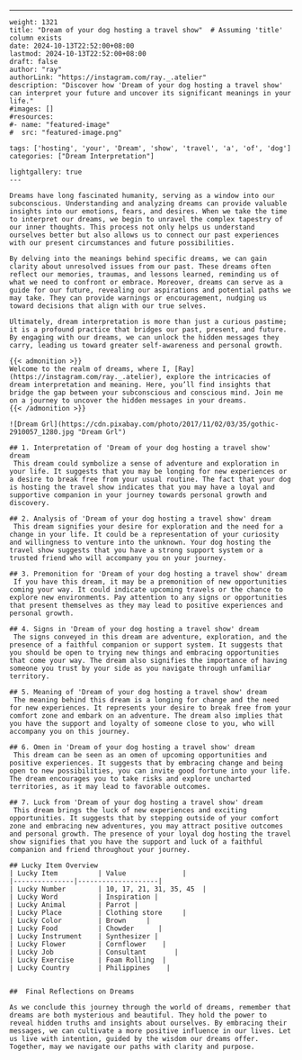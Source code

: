 ---
    weight: 1321
    title: "Dream of your dog hosting a travel show"  # Assuming 'title' column exists
    date: 2024-10-13T22:52:00+08:00
    lastmod: 2024-10-13T22:52:00+08:00
    draft: false
    author: "ray"
    authorLink: "https://instagram.com/ray._.atelier"
    description: "Discover how 'Dream of your dog hosting a travel show' can interpret your future and uncover its significant meanings in your life."
    #images: []
    #resources:
    #- name: "featured-image"
    #  src: "featured-image.png"
    
    tags: ['hosting', 'your', 'Dream', 'show', 'travel', 'a', 'of', 'dog']
    categories: ["Dream Interpretation"]
    
    lightgallery: true
    ---
    
    Dreams have long fascinated humanity, serving as a window into our subconscious. Understanding and analyzing dreams can provide valuable insights into our emotions, fears, and desires. When we take the time to interpret our dreams, we begin to unravel the complex tapestry of our inner thoughts. This process not only helps us understand ourselves better but also allows us to connect our past experiences with our present circumstances and future possibilities.
    
    By delving into the meanings behind specific dreams, we can gain clarity about unresolved issues from our past. These dreams often reflect our memories, traumas, and lessons learned, reminding us of what we need to confront or embrace. Moreover, dreams can serve as a guide for our future, revealing our aspirations and potential paths we may take. They can provide warnings or encouragement, nudging us toward decisions that align with our true selves.
    
    Ultimately, dream interpretation is more than just a curious pastime; it is a profound practice that bridges our past, present, and future. By engaging with our dreams, we can unlock the hidden messages they carry, leading us toward greater self-awareness and personal growth.
    
    {{< admonition >}}
    Welcome to the realm of dreams, where I, [Ray](https://instagram.com/ray._.atelier), explore the intricacies of dream interpretation and meaning. Here, you’ll find insights that bridge the gap between your subconscious and conscious mind. Join me on a journey to uncover the hidden messages in your dreams.
    {{< /admonition >}}
    
    ![Dream Grl](https://cdn.pixabay.com/photo/2017/11/02/03/35/gothic-2910057_1280.jpg "Dream Grl")
    
    ## 1. Interpretation of 'Dream of your dog hosting a travel show' dream
     This dream could symbolize a sense of adventure and exploration in your life. It suggests that you may be longing for new experiences or a desire to break free from your usual routine. The fact that your dog is hosting the travel show indicates that you may have a loyal and supportive companion in your journey towards personal growth and discovery.
    
    ## 2. Analysis of 'Dream of your dog hosting a travel show' dream
     This dream signifies your desire for exploration and the need for a change in your life. It could be a representation of your curiosity and willingness to venture into the unknown. Your dog hosting the travel show suggests that you have a strong support system or a trusted friend who will accompany you on your journey.
    
    ## 3. Premonition for 'Dream of your dog hosting a travel show' dream
     If you have this dream, it may be a premonition of new opportunities coming your way. It could indicate upcoming travels or the chance to explore new environments. Pay attention to any signs or opportunities that present themselves as they may lead to positive experiences and personal growth.
    
    ## 4. Signs in 'Dream of your dog hosting a travel show' dream
     The signs conveyed in this dream are adventure, exploration, and the presence of a faithful companion or support system. It suggests that you should be open to trying new things and embracing opportunities that come your way. The dream also signifies the importance of having someone you trust by your side as you navigate through unfamiliar territory.
    
    ## 5. Meaning of 'Dream of your dog hosting a travel show' dream
     The meaning behind this dream is a longing for change and the need for new experiences. It represents your desire to break free from your comfort zone and embark on an adventure. The dream also implies that you have the support and loyalty of someone close to you, who will accompany you on this journey.
    
    ## 6. Omen in 'Dream of your dog hosting a travel show' dream
     This dream can be seen as an omen of upcoming opportunities and positive experiences. It suggests that by embracing change and being open to new possibilities, you can invite good fortune into your life. The dream encourages you to take risks and explore uncharted territories, as it may lead to favorable outcomes.
    
    ## 7. Luck from 'Dream of your dog hosting a travel show' dream
     This dream brings the luck of new experiences and exciting opportunities. It suggests that by stepping outside of your comfort zone and embracing new adventures, you may attract positive outcomes and personal growth. The presence of your loyal dog hosting the travel show signifies that you have the support and luck of a faithful companion and friend throughout your journey.
    
    ## Lucky Item Overview
    | Lucky Item          | Value              |
    |---------------|--------------------|
    | Lucky Number        | 10, 17, 21, 31, 35, 45  |
    | Lucky Word          | Inspiration |
    | Lucky Animal        | Parrot |
    | Lucky Place         | Clothing store     |
    | Lucky Color         | Brown     |
    | Lucky Food          | Chowder      |
    | Lucky Instrument    | Synthesizer |
    | Lucky Flower        | Cornflower    |
    | Lucky Job           | Consultant       |
    | Lucky Exercise      | Foam Rolling  |
    | Lucky Country       | Philippines    |
    
    
    ##  Final Reflections on Dreams
    
    As we conclude this journey through the world of dreams, remember that dreams are both mysterious and beautiful. They hold the power to reveal hidden truths and insights about ourselves. By embracing their messages, we can cultivate a more positive influence in our lives. Let us live with intention, guided by the wisdom our dreams offer. Together, may we navigate our paths with clarity and purpose.
    